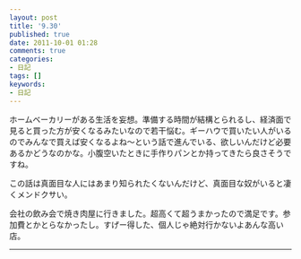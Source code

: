 ```yaml
---
layout: post
title: '9.30'
published: true
date: 2011-10-01 01:28
comments: true
categories:
- 日記
tags: []
keywords:
- 日記
---
```

ホームベーカリーがある生活を妄想。準備する時間が結構とられるし、経済面で見ると買った方が安くなるみたいなので若干悩む。ギーハウで買いたい人がいるのでみんなで買えば安くなるよね〜という話で進んでいる、欲しいんだけど必要あるかどうなのかな。小腹空いたときに手作りパンとか持ってきたら良さそうですね。

この話は真面目な人にはあまり知られたくないんだけど、真面目な奴がいると凄くメンドクサい。

会社の飲み会で焼き肉屋に行きました。超高くて超うまかったので満足です。参加費とかとらなかったし。すげー得した、個人じゃ絶対行かないよあんな高い店。

---

